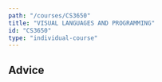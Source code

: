 ```yaml
---
path: "/courses/CS3650"
title: "VISUAL LANGUAGES AND PROGRAMMING"
id: "CS3650"
type: "individual-course"
---
```


## Advice

